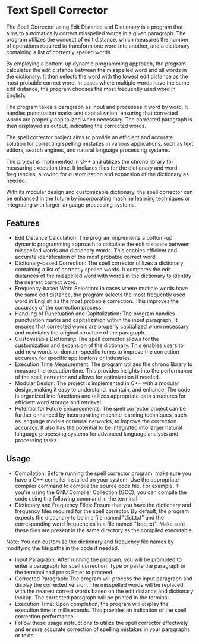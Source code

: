
# Text Spell Corrector

The Spell Corrector using Edit Distance and Dictionary is a program that aims to automatically correct misspelled words in a given paragraph. The program utilizes the concept of edit distance, which measures the number of operations required to transform one word into another, and a dictionary containing a list of correctly spelled words.

By employing a bottom-up dynamic programming approach, the program calculates the edit distance between the misspelled word and all words in the dictionary. It then selects the word with the lowest edit distance as the most probable correct word. In cases where multiple words have the same edit distance, the program chooses the most frequently used word in English.

The program takes a paragraph as input and processes it word by word. It handles punctuation marks and capitalization, ensuring that corrected words are properly capitalized when necessary. The corrected paragraph is then displayed as output, indicating the corrected words.

The spell corrector project aims to provide an efficient and accurate solution for correcting spelling mistakes in various applications, such as text editors, search engines, and natural language processing systems.

The project is implemented in C++ and utilizes the chrono library for measuring execution time. It includes files for the dictionary and word frequencies, allowing for customization and expansion of the dictionary as needed.

With its modular design and customizable dictionary, the spell corrector can be enhanced in the future by incorporating machine learning techniques or integrating with larger language processing systems.


## Features

- Edit Distance Calculation: The program implements a bottom-up dynamic programming approach to calculate the edit distance between misspelled words and dictionary words. This enables efficient and accurate identification of the most probable correct word.
- Dictionary-based Correction: The spell corrector utilizes a dictionary containing a list of correctly spelled words. It compares the edit distances of the misspelled word with words in the dictionary to identify the nearest correct word.
- Frequency-based Word Selection: In cases where multiple words have the same edit distance, the program selects the most frequently used word in English as the most probable correction. This improves the accuracy of the correction process.
- Handling of Punctuation and Capitalization: The program handles punctuation marks and capitalization within the input paragraph. It ensures that corrected words are properly capitalized when necessary and maintains the original structure of the paragraph.
- Customizable Dictionary: The spell corrector allows for the customization and expansion of the dictionary. This enables users to add new words or domain-specific terms to improve the correction accuracy for specific applications or industries.
- Execution Time Measurement: The program utilizes the chrono library to measure the execution time. This provides insights into the performance of the spell corrector and allows for optimization if needed.
- Modular Design: The project is implemented in C++ with a modular design, making it easy to understand, maintain, and enhance. The code is organized into functions and utilizes appropriate data structures for efficient word storage and retrieval.
- Potential for Future Enhancements: The spell corrector project can be further enhanced by incorporating machine learning techniques, such as language models or neural networks, to improve the correction accuracy. It also has the potential to be integrated into larger natural language processing systems for advanced language analysis and processing tasks.


## Usage 
- Compilation: Before running the spell corrector program, make sure you have a C++ compiler installed on your system. Use the appropriate compiler command to compile the source code file. For example, if you're using the GNU Compiler Collection (GCC), you can compile the code using the following command in the terminal:
- Dictionary and Frequency Files: Ensure that you have the dictionary and frequency files required for the spell corrector. By default, the program expects the dictionary to be in a file named "dict.txt" and the corresponding word frequencies in a file named "freq.txt". Make sure these files are present in the same directory as the compiled executable.

Note: You can customize the dictionary and frequency file names by modifying the file paths in the code if needed.
- Input Paragraph: After running the program, you will be prompted to enter a paragraph for spell correction. Type or paste the paragraph in the terminal and press Enter to proceed.
- Corrected Paragraph: The program will process the input paragraph and display the corrected version. The misspelled words will be replaced with the nearest correct words based on the edit distance and dictionary lookup. The corrected paragraph will be printed in the terminal.
- Execution Time: Upon completion, the program will display the execution time in milliseconds. This provides an indication of the spell correction performance.
- Follow these usage instructions to utilize the spell corrector effectively and ensure accurate correction of spelling mistakes in your paragraphs or texts.
